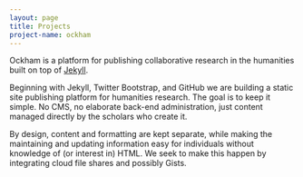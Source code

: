 ```yaml
---
layout: page
title: Projects
project-name: ockham
---
```


Ockham is a platform for publishing collaborative research in the humanities 
built on top of [Jekyll](http://jekyllrb.com).

Beginning with Jekyll, Twitter Bootstrap, and GitHub we are building a static 
site publishing platform for humanities research. The goal is to keep it 
simple. No CMS, no elaborate back-end administration, just content managed 
directly by the scholars who create it.

By design, content and formatting are kept separate, while making the 
maintaining and updating information easy for individuals without knowledge of 
(or interest in) HTML. We seek to make this happen by integrating cloud file 
shares and possibly Gists.
